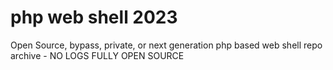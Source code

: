 # php web shell 2023 
Open Source, bypass, private, or next generation php based web shell repo archive  - NO LOGS FULLY OPEN SOURCE 
